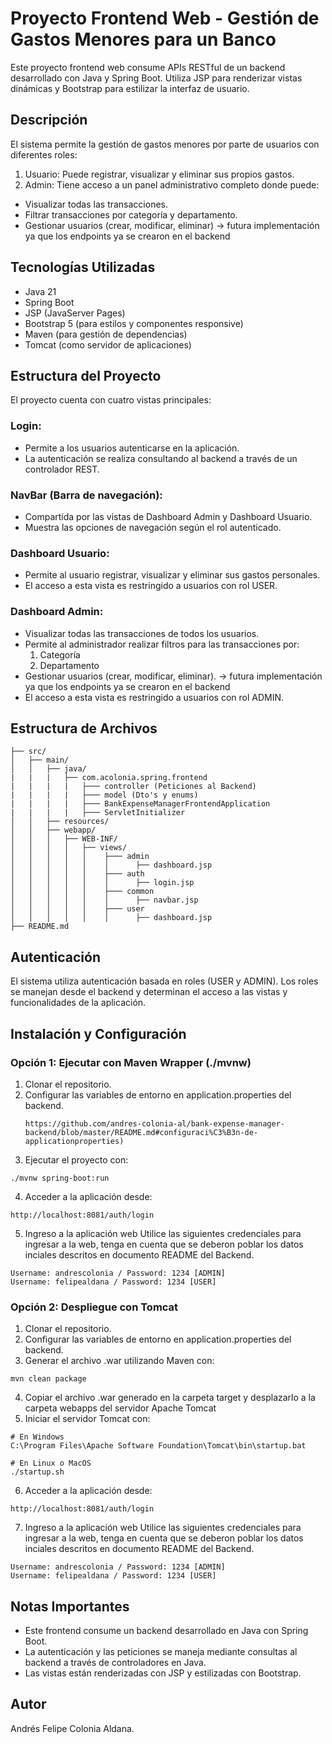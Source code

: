 # Proyecto Frontend Web - Gestión de Gastos Menores para un Banco

Este proyecto frontend web consume APIs RESTful de un backend desarrollado con Java y Spring Boot. 
Utiliza JSP para renderizar vistas dinámicas y Bootstrap para estilizar la interfaz de usuario.

## Descripción

El sistema permite la gestión de gastos menores por parte de usuarios con diferentes roles:

1. Usuario: Puede registrar, visualizar y eliminar sus propios gastos.
2. Admin: Tiene acceso a un panel administrativo completo donde puede:
  - Visualizar todas las transacciones.
  - Filtrar transacciones por categoría y departamento.
  - Gestionar usuarios (crear, modificar, eliminar) -> futura implementación ya que los endpoints ya se crearon en el backend

## Tecnologías Utilizadas

- Java 21
- Spring Boot
- JSP (JavaServer Pages)
- Bootstrap 5 (para estilos y componentes responsive)
- Maven (para gestión de dependencias)
- Tomcat (como servidor de aplicaciones)

## Estructura del Proyecto

El proyecto cuenta con cuatro vistas principales:

### Login:

- Permite a los usuarios autenticarse en la aplicación.
- La autenticación se realiza consultando al backend a través de un controlador REST.

### NavBar (Barra de navegación):

- Compartida por las vistas de Dashboard Admin y Dashboard Usuario.
- Muestra las opciones de navegación según el rol autenticado.

### Dashboard Usuario:

- Permite al usuario registrar, visualizar y eliminar sus gastos personales.
- El acceso a esta vista es restringido a usuarios con rol USER.

### Dashboard Admin:

- Visualizar todas las transacciones de todos los usuarios.
- Permite al administrador realizar filtros para las transacciones por:
  1. Categoría
  2. Departamento
- Gestionar usuarios (crear, modificar, eliminar). -> futura implementación ya que los endpoints ya se crearon en el backend
- El acceso a esta vista es restringido a usuarios con rol ADMIN.

## Estructura de Archivos

```
├── src/
│   ├── main/
│   │   ├── java/
|   |   |   ├── com.acolonia.spring.frontend
|   |   |   |   ├─── controller (Peticiones al Backend)
|   |   |   |   ├─── model (Dto's y enums)
|   |   |   |   ├─── BankExpenseManagerFrontendApplication
|   |   |   |   ├─── ServletInitializer 
│   │   ├── resources/
│   │   ├── webapp/
│   │   │   ├── WEB-INF/
│   │   │   │   ├── views/
│   │   │   │   │    ├─── admin
│   │   │   │   │    │      ├── dashboard.jsp
│   │   │   │   │    ├─── auth
│   │   │   │   │    │      ├── login.jsp
│   │   │   │   │    ├─── common
│   │   │   │   │    │      ├── navbar.jsp
│   │   │   │   │    ├─── user
│   │   │   │   │    │      ├── dashboard.jsp
├── README.md
```

## Autenticación

El sistema utiliza autenticación basada en roles (USER y ADMIN). Los roles se manejan desde el backend y determinan el acceso a las vistas y funcionalidades de la aplicación.

## Instalación y Configuración

### Opción 1: Ejecutar con Maven Wrapper (./mvnw)

1. Clonar el repositorio.
2. Configurar las variables de entorno en application.properties del backend.
   ```
   https://github.com/andres-colonia-al/bank-expense-manager-backend/blob/master/README.md#configuraci%C3%B3n-de-applicationproperties)
   ```
3. Ejecutar el proyecto con:
  ```
  ./mvnw spring-boot:run
  ```
4. Acceder a la aplicación desde:
  ```
  http://localhost:8081/auth/login
  ```
5. Ingreso a la aplicación web
   Utilice las siguientes credenciales para ingresar a la web, tenga en cuenta que se deberon poblar los datos inciales descritos en documento README del Backend.
  ```
  Username: andrescolonia / Password: 1234 [ADMIN]
  Username: felipealdana / Password: 1234 [USER]
  ```

### Opción 2: Despliegue con Tomcat

1. Clonar el repositorio.
2. Configurar las variables de entorno en application.properties del backend.
3. Generar el archivo .war utilizando Maven con:
```
mvn clean package
```
4. Copiar el archivo .war generado en la carpeta target y desplazarlo a la carpeta webapps del servidor Apache Tomcat
5. Iniciar el servidor Tomcat con:
```
# En Windows
C:\Program Files\Apache Software Foundation\Tomcat\bin\startup.bat

# En Linux o MacOS
./startup.sh
```
6. Acceder a la aplicación desde:
```
http://localhost:8081/auth/login
```
7. Ingreso a la aplicación web
   Utilice las siguientes credenciales para ingresar a la web, tenga en cuenta que se deberon poblar los datos inciales descritos en documento README del Backend.
  ```
  Username: andrescolonia / Password: 1234 [ADMIN]
  Username: felipealdana / Password: 1234 [USER]
  ```

## Notas Importantes

- Este frontend consume un backend desarrollado en Java con Spring Boot.
- La autenticación y las peticiones se maneja mediante consultas al backend a través de controladores en Java.
- Las vistas están renderizadas con JSP y estilizadas con Bootstrap.

## Autor
Andrés Felipe Colonia Aldana.
